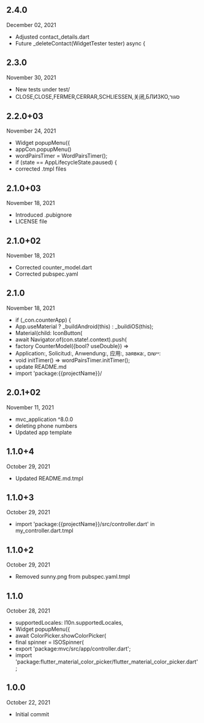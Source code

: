 
## 2.4.0
 December 02, 2021
- Adjusted contact_details.dart
- Future<void> _deleteContact(WidgetTester tester) async {

## 2.3.0
 November 30, 2021
- New tests under test/
- CLOSE,CLOSE,FERMER,CERRAR,SCHLIESSEN,关闭,БЛИЗКО,סגור

## 2.2.0+03
 November 24, 2021
- Widget popupMenu({
- appCon.popupMenu()
- wordPairsTimer = WordPairsTimer();
- if (state == AppLifecycleState.paused) {
- corrected .tmpl files

## 2.1.0+03
 November 18, 2021
- Introduced .pubignore
- LICENSE file

## 2.1.0+02
 November 18, 2021
- Corrected counter_model.dart
- Corrected pubspec.yaml

## 2.1.0
 November 18, 2021
- if (_con.counterApp) {
- App.useMaterial ? _buildAndroid(this) : _buildiOS(this);
- Material(child: IconButton(
- await Navigator.of(con.state!.context).push(
- factory CounterModel({bool? useDouble}) =>
- Application:, Solicitud:, Anwendung:, 应用:, заявка:, יישום:
- void initTimer() => wordPairsTimer.initTimer();
- update README.md
- import 'package:{{projectName}}/

## 2.0.1+02
 November 11, 2021
- mvc_application ^8.0.0
- deleting phone numbers
- Updated app template

## 1.1.0+4
 October 29, 2021
- Updated README.md.tmpl

## 1.1.0+3
 October 29, 2021
- import 'package:{{projectName}}/src/controller.dart' in my_controller.dart.tmpl

## 1.1.0+2
 October 29, 2021
- Removed sunny.png from pubspec.yaml.tmpl

## 1.1.0
 October 28, 2021
- supportedLocales: I10n.supportedLocales,
- Widget popupMenu({
- await ColorPicker.showColorPicker(
- final spinner = ISOSpinner(
- export 'package:mvc/src/app/controller.dart';
- import 'package:flutter_material_color_picker/flutter_material_color_picker.dart';

## 1.0.0
 October 22, 2021
- Initial commit
